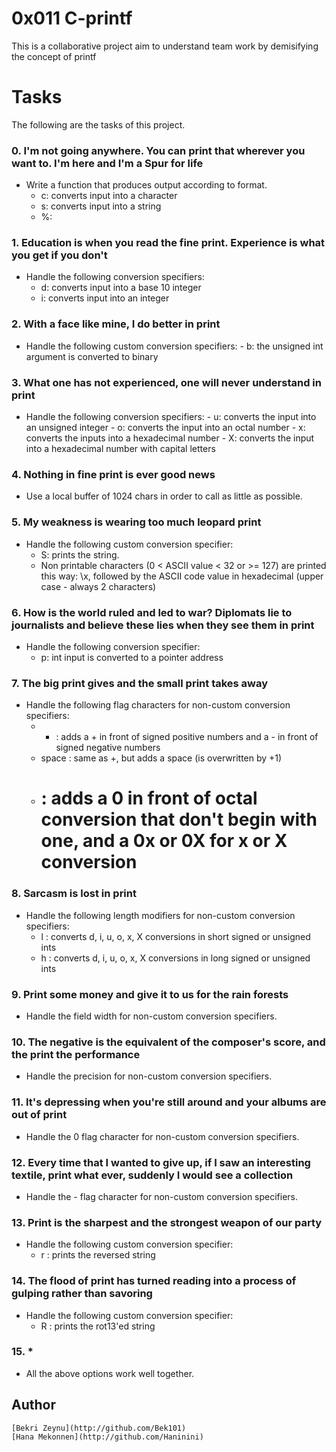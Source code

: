 # 0x011 C-printf 
This is a collaborative project aim to understand team work by demisifying the concept of printf
# Tasks
The following are the tasks of this project.
### 0. I'm not going anywhere. You can print that wherever you want to. I'm here and I'm a Spur for life
* Write a function that produces output according to format.
    - c: converts input into a character
    - s: converts input into a string
    - %: 
    
### 1. Education is when you read the fine print. Experience is what you get if you don't
* Handle the following conversion specifiers:
     - d: converts input into a base 10 integer
     - i: converts input into an integer

### 2.  With a face like mine, I do better in print
* Handle the following custom conversion specifiers:
      - b: the unsigned int argument is converted to binary

### 3. What one has not experienced, one will never understand in print
* Handle the following conversion specifiers:
       - u: converts the input into an unsigned integer
       - o: converts the input into an octal number
       - x: converts the inputs into a hexadecimal number
       - X: converts the input into a hexadecimal number with capital letters
    
### 4. Nothing in fine print is ever good news
* Use a local buffer of 1024 chars in order to call <write> as little as possible.

### 5. My weakness is wearing too much leopard print
* Handle the following custom conversion specifier:
    - S: prints the string.
    - Non printable characters (0 < ASCII value < 32 or >= 127) are printed this way: \x, followed by the ASCII code value in hexadecimal (upper case - always 2 characters)
    
### 6. How is the world ruled and led to war? Diplomats lie to journalists and believe these lies when they see them in print
* Handle the following conversion specifier:
    - p: int input is converted to a pointer address

### 7. The big print gives and the small print takes away
* Handle the following flag characters for non-custom conversion specifiers:
    - + : adds a + in front of signed positive numbers and a - in front of signed negative numbers
    - space : same as +, but adds a space (is overwritten by +1)
    - # : adds a 0 in front of octal conversion that don't begin with one, and a 0x or 0X for x or X conversion
    
### 8. Sarcasm is lost in print
* Handle the following length modifiers for non-custom conversion specifiers:
    - l : converts d, i, u, o, x, X conversions in short signed or unsigned ints
    - h : converts d, i, u, o, x, X conversions in long signed or unsigned ints

### 9. Print some money and give it to us for the rain forests
* Handle the field width for non-custom conversion specifiers.
    
### 10. The negative is the equivalent of the composer's score, and the print the performance
* Handle the precision for non-custom conversion specifiers.
    
### 11. It's depressing when you're still around and your albums are out of print
* Handle the 0 flag character for non-custom conversion specifiers.
    
### 12. Every time that I wanted to give up, if I saw an interesting textile, print what ever, suddenly I would see a collection
* Handle the - flag character for non-custom conversion specifiers.
    
### 13. Print is the sharpest and the strongest weapon of our party
* Handle the following custom conversion specifier:
    - r : prints the reversed string

### 14. The flood of print has turned reading into a process of gulping rather than savoring
* Handle the following custom conversion specifier:
    - R : prints the rot13'ed string
    
### 15. *
* All the above options work well together.
   
 ## Author 
    [Bekri Zeynu](http://github.com/Bek101)
    [Hana Mekonnen](http://github.com/Haninini)
    
